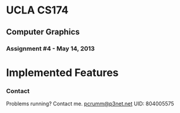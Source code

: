 # UCLA CS174
## Computer Graphics
### Assignment #4 - May 14, 2013

# Implemented Features


### Contact
Problems running? Contact me. pcrumm@p3net.net
UID: 804005575